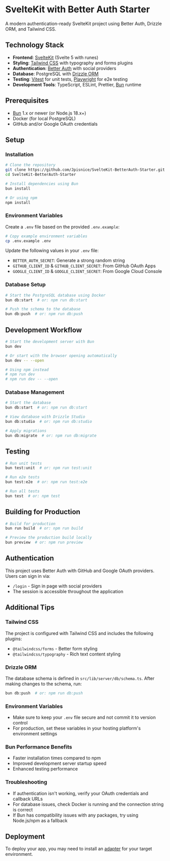 # SvelteKit with Better Auth Starter

A modern authentication-ready SvelteKit project using Better Auth, Drizzle ORM, and Tailwind CSS.

## Technology Stack

- **Frontend**: [SvelteKit](https://kit.svelte.dev/) (Svelte 5 with runes)
- **Styling**: [Tailwind CSS](https://tailwindcss.com/) with typography and forms plugins
- **Authentication**: [Better Auth](https://github.com/davidgatti/better-auth) with social providers
- **Database**: PostgreSQL with [Drizzle ORM](https://orm.drizzle.team/)
- **Testing**: [Vitest](https://vitest.dev/) for unit tests, [Playwright](https://playwright.dev/) for e2e testing
- **Development Tools**: TypeScript, ESLint, Prettier, [Bun](https://bun.sh/) runtime

## Prerequisites

- [Bun](https://bun.sh/) 1.x or newer (or Node.js 18.x+)
- Docker (for local PostgreSQL)
- GitHub and/or Google OAuth credentials

## Setup

### Installation

```bash
# Clone the repository
git clone https://github.com/Jpisnice/SvelteKit-BetterAuth-Starter.git
cd SvelteKit-BetterAuth-Starter

# Install dependencies using Bun
bun install

# Or using npm
npm install
```

### Environment Variables

Create a `.env` file based on the provided `.env.example`:

```bash
# Copy example environment variables
cp .env.example .env
```

Update the following values in your `.env` file:
- `BETTER_AUTH_SECRET`: Generate a strong random string
- `GITHUB_CLIENT_ID` & `GITHUB_CLIENT_SECRET`: From GitHub OAuth Apps
- `GOOGLE_CLIENT_ID` & `GOOGLE_CLIENT_SECRET`: From Google Cloud Console

### Database Setup

```bash
# Start the PostgreSQL database using Docker
bun db:start  # or: npm run db:start

# Push the schema to the database
bun db:push  # or: npm run db:push
```

## Development Workflow

```bash
# Start the development server with Bun
bun dev

# Or start with the browser opening automatically
bun dev -- --open

# Using npm instead
# npm run dev
# npm run dev -- --open
```

### Database Management

```bash
# Start the database
bun db:start  # or: npm run db:start

# View database with Drizzle Studio
bun db:studio  # or: npm run db:studio

# Apply migrations
bun db:migrate  # or: npm run db:migrate
```

## Testing

```bash
# Run unit tests
bun test:unit  # or: npm run test:unit

# Run e2e tests
bun test:e2e  # or: npm run test:e2e

# Run all tests
bun test  # or: npm test
```

## Building for Production

```bash
# Build for production
bun run build  # or: npm run build

# Preview the production build locally
bun preview  # or: npm run preview
```

## Authentication

This project uses Better Auth with GitHub and Google OAuth providers. Users can sign in via:

- `/login` - Sign in page with social providers
- The session is accessible throughout the application

## Additional Tips

### Tailwind CSS

The project is configured with Tailwind CSS and includes the following plugins:
- `@tailwindcss/forms` - Better form styling
- `@tailwindcss/typography` - Rich text content styling

### Drizzle ORM

The database schema is defined in `src/lib/server/db/schema.ts`. After making changes to the schema, run:

```bash
bun db:push  # or: npm run db:push
```

### Environment Variables

- Make sure to keep your `.env` file secure and not commit it to version control
- For production, set these variables in your hosting platform's environment settings

### Bun Performance Benefits

- Faster installation times compared to npm
- Improved development server startup speed
- Enhanced testing performance

### Troubleshooting

- If authentication isn't working, verify your OAuth credentials and callback URLs
- For database issues, check Docker is running and the connection string is correct
- If Bun has compatibility issues with any packages, try using Node.js/npm as a fallback

## Deployment

To deploy your app, you may need to install an [adapter](https://svelte.dev/docs/kit/adapters) for your target environment.
